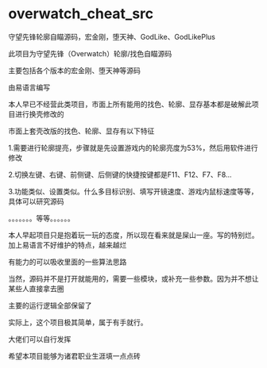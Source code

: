 # overwatch_cheat_src
守望先锋轮廓自瞄源码，宏金刚，堕天神、GodLike、GodLikePlus

此项目为守望先锋（Overwatch）轮廓/找色自瞄源码

主要包括各个版本的宏金刚、堕天神等源码

由易语言编写

本人早已不经营此类项目，市面上所有能用的找色、轮廓、显存基本都是破解此项目进行换壳修改的

市面上套壳改版的找色、轮廓、显存有以下特征

1.需要进行轮廓提亮，步骤就是先设置游戏内的轮廓亮度为53%，然后用软件进行修改

2.切换左键、右键、前侧键、后侧键的快捷按键都是F11、F12、F7、F8...

3.功能类似、设置类似。什么多目标识别、填写开镜速度、游戏内鼠标速度等等，具体可以研究源码

。。。。。。。等等。。。。。。

本人早起项目只是抱着玩一玩的态度，所以现在看来就是屎山一座。写的特别烂。加上易语言不好维护的特点，越来越烂

有能力的可以吸收里面的一些算法思路

当然，源码并不是打开就能用的，需要一些模块，或补充一些参数。因为并不想让某些人直接拿去圈

主要的运行逻辑全部保留了

实际上，这个项目极其简单，属于有手就行。

大佬们可以自行发挥

希望本项目能够为诸君职业生涯填一点点砖


